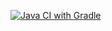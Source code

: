 [![Java CI with Gradle](https://github.com/Marina85b/PageObject/actions/workflows/gradle.yml/badge.svg)](https://github.com/Marina85b/PageObject/actions/workflows/gradle.yml)